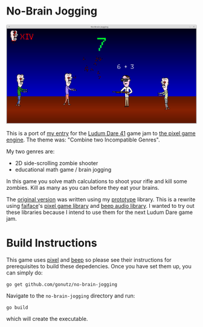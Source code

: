 No-Brain Jogging
================

![Screenshot](https://raw.githubusercontent.com/gonutz/no-brain-jogging/master/screenshots/screenshot.png)

This is a port of [my entry](https://ldjam.com/events/ludum-dare/41/no-brain-jogging) for the [Ludum Dare 41](https://ldjam.com/events/ludum-dare/41) game jam to [the pixel game engine](https://github.com/faiface/pixel). The theme was: "Combine two Incompatible Genres".

My two genres are:

- 2D side-scrolling zombie shooter
- educational math game / brain jogging

In this game you solve math calculations to shoot your rifle and kill some zombies. Kill as many as you can before they eat your brains.

The [original version](https://github.com/gonutz/ld41) was written using my [prototype](https://github.com/gonutz/prototype) library. This is a rewrite using [faiface](https://github.com/faiface)'s [pixel game library](https://github.com/faiface/pixel) and [beep audio library](https://github.com/faiface/beep). I wanted to try out these libraries because I intend to use them for the next Ludum Dare game jam.

Build Instructions
==================

This game uses [pixel](https://github.com/faiface/pixel) and [beep](https://github.com/faiface/beep) so please see their instructions for prerequisites to build these depedencies. Once you have set them up, you can simply do:

    go get github.com/gonutz/no-brain-jogging

Navigate to the `no-brain-jogging` directory and run:

    go build

which will create the executable.
